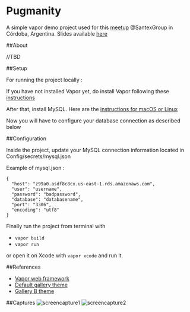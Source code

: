 # Pugmanity

A simple vapor demo project used for this [meetup](https://www.meetup.com/Tech-Meetup-Santex-Cordoba-Argentina/events/235573588/) @SantexGroup in Córdoba, Argentina. Slides available [here](http://slides.com/josetorrescardenas/deck-6#/)

##About

//TBD

##Setup

For running the project locally :

If you have not installed Vapor yet, do install Vapor following these [instructions](https://vapor.github.io/documentation/getting-started/install-toolbox.html)

After that, install MySQL. Here are the [instructions for macOS or Linux](https://github.com/vapor/mysql)

Now you will have to configure your database connection as described below

##Configuration

Inside the project, update your MySQL connection information located in Config/secrets/mysql.json

Example of mysql.json :
```
{
  "host": "z99a0.asdf8c8cx.us-east-1.rds.amazonaws.com",
  "user": "username",
  "password": "badpassword",
  "database": "databasename",
  "port": "3306",
  "encoding": "utf8"
}
```

Finally run the project from terminal with 

- `vapor build`
- `vapor run`

or open it on Xcode with `vapor xcode` and run it.

##References

- [Vapor web framework](https://github.com/vapor/vapor)
- [Default gallery theme](https://github.com/xremix/xGallerify)
- [Gallery B theme](https://github.com/codrops/ScatteredPolaroidsGallery)

##Captures
![screencapture1](http://i.imgur.com/wuKyPvg.png)
![screencapture2](http://i.imgur.com/QsDV1yy.png)


